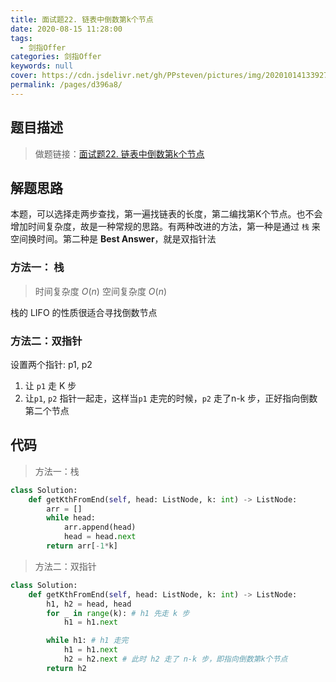 ```yaml
---
title: 面试题22. 链表中倒数第k个节点
date: 2020-08-15 11:28:00
tags: 
  - 剑指Offer
categories: 剑指Offer
keywords: null
cover: https://cdn.jsdelivr.net/gh/PPsteven/pictures/img/20201014133927.png
permalink: /pages/d396a8/
---
```


## 题目描述

> 做题链接：[面试题22. 链表中倒数第k个节点](https://leetcode-cn.com/problems/lian-biao-zhong-dao-shu-di-kge-jie-dian-lcof/)
>

<!--more-->

## 解题思路

本题，可以选择走两步查找，第一遍找链表的长度，第二编找第K个节点。也不会增加时间复杂度，故是一种常规的思路。有两种改进的方法，第一种是通过 `栈` 来空间换时间。第二种是 **Best Answer**，就是双指针法

### 方法一： 栈

> 时间复杂度 $O(n)$  空间复杂度 $O(n)$ 

栈的 LIFO 的性质很适合寻找倒数节点

### 方法二：双指针

设置两个指针: p1, p2

1. 让 `p1` 走 K 步
2. 让`p1`, `p2` 指针一起走，这样当`p1` 走完的时候，`p2` 走了n-k 步，正好指向倒数第二个节点

## 代码

> 方法一：栈

```python
class Solution:
    def getKthFromEnd(self, head: ListNode, k: int) -> ListNode:
        arr = []
        while head:
            arr.append(head)
            head = head.next 
        return arr[-1*k]
```



> 方法二：双指针

```python
class Solution:
    def getKthFromEnd(self, head: ListNode, k: int) -> ListNode:
        h1, h2 = head, head
        for _ in range(k): # h1 先走 k 步
            h1 = h1.next

        while h1: # h1 走完
            h1 = h1.next
            h2 = h2.next # 此时 h2 走了 n-k 步，即指向倒数第k个节点
        return h2
```



